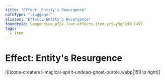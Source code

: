 ```yaml
---
title: "Effect: Entity's Resurgence"
noteType: ":luggage:"
aliases: "Effect: Entity's Resurgence"
foundryId: Compendium.pf2e.feat-effects.Item.yr5ey5qC8dXH749T
tags:
  - Item
---
```


# Effect: Entity's Resurgence
![[icons-creatures-magical-spirit-undead-ghost-purple.webp|150 lp right]]
